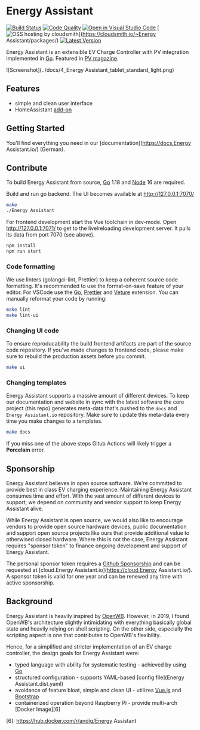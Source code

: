 # Energy Assistant

[![Build Status](https://github.com/pail23/energy-assistant-backend/workflows/Build/badge.svg)](https://github.com/pail23/energy-assistant-backend/actions?query=workflow%3ABuild)
[![Code Quality](https://goreportcard.com/badge/github.com/pail23/energy-assistant-backend)](https://goreportcard.com/report/github.com/pail23/energy-assistant-backend)
[![Open in Visual Studio Code](https://img.shields.io/static/v1?logo=visualstudiocode&label=&message=Open%20in%20VS%20Code&labelColor=2c2c32&color=007acc&logoColor=007acc)](https://open.vscode.dev/pail23/energy-assistant-backend)
[![OSS hosting by cloudsmith](https://img.shields.io/badge/OSS%20hosting%20by-cloudsmith-blue?logo=cloudsmith)](https://cloudsmith.io/~Energy Assistant/packages/)
[![Latest Version](https://img.shields.io/github/release/pail23/energy-assistant-backend.svg)](https://github.com/pail23/energy-assistant-backend/releases)
<!-- [![Pulls from Docker Hub](https://img.shields.io/docker/pulls/andig/Energy Assistant.svg)](https://hub.docker.com/r/andig/Energy Assistant) -->
<!-- [![Donate](https://img.shields.io/badge/Donate-PayPal-green.svg)](https://www.paypal.com/cgi-bin/webscr?cmd=_s-xclick&hosted_button_id=48YVXXA7BDNC2) -->

Energy Assistant is an extensible EV Charge Controller with PV integration implemented in [Go][2]. Featured in [PV magazine](https://www.pv-magazine.de/2021/01/15/selbst-ist-der-groeoenlandhof-wallbox-ladesteuerung-selbst-gebaut/).

![Screenshot](../docs/4_Energy Assistant_tablet_standard_light.png)

## Features

- simple and clean user interface
- HomeAssistant [add-on](https://github.com/pail23/energy-assistant-addon)

## Getting Started

You'll find everything you need in our [documentation](https://docs.Energy Assistant.io/) (German).

## Contribute

To build Energy Assistant from source, [Go][2] 1.18 and [Node][3] 16 are required.

Build and run go backend. The UI becomes available at http://127.0.0.1:7070/

```sh
make
./Energy Assistant
```

For frontend development start the Vue toolchain in dev-mode. Open http://127.0.0.1:7071/ to get to the livelreloading development server. It pulls its data from port 7070 (see above).

```sh
npm install
npm run start
```

### Code formatting

We use linters (golangci-lint, Prettier) to keep a coherent source code formatting. It's recommended to use the format-on-save feature of your editor. For VSCode use the [Go](https://marketplace.visualstudio.com/items?itemName=golang.Go), [Prettier](https://marketplace.visualstudio.com/items?itemName=esbenp.prettier-vscode) and [Veture](https://marketplace.visualstudio.com/items?itemName=octref.vetur) extension. You can manually reformat your code by running:

```sh
make lint
make lint-ui
```

### Changing UI code

To ensure reproducability the build frontend artifacts are part of the source code repository. If you've made changes to frontend code, please make sure to rebuild the production assets before you commit.

```sh
make ui
```

### Changing templates

Energy Assistant supports a massive amount of different devices. To keep our documentation and website in sync with the latest software the core project (this repo) generates meta-data that's pushed to the `docs` and `Energy Assistant.io` repository. Make sure to update this meta-data every time you make changes to a templates.

```sh
make docs
```

If you miss one of the above steps Gitub Actions will likely trigger a **Porcelain** error.

## Sponsorship

Energy Assistant believes in open source software. We're committed to provide best in class EV charging experience.
Maintaining Energy Assistant consumes time and effort. With the vast amount of different devices to support, we depend on community and vendor support to keep Energy Assistant alive.

While Energy Assistant is open source, we would also like to encourage vendors to provide open source hardware devices, public documentation and support open source projects like ours that provide additional value to otherwised closed hardware. Where this is not the case, Energy Assistant requires "sponsor token" to finance ongoing development and support of Energy Assistant.

The personal sponsor token requires a [Github Sponsorship](https://github.com/sponsors/andig) and can be requested at [cloud.Energy Assistant.io](https://cloud.Energy Assistant.io/). A sponsor token is valid for one year and can be renewed any time with active sponsorship.

## Background

Energy Assistant is heavily inspired by [OpenWB][1]. However, in 2019, I found OpenWB's architecture slightly intimidating with everything basically global state and heavily relying on shell scripting. On the other side, especially the scripting aspect is one that contributes to OpenWB's flexibility.

Hence, for a simplified and stricter implementation of an EV charge controller, the design goals for Energy Assistant were:

- typed language with ability for systematic testing - achieved by using [Go][2]
- structured configuration - supports YAML-based [config file](Energy Assistant.dist.yaml)
- avoidance of feature bloat, simple and clean UI - utilizes [Vue.js][4] and [Bootstrap][5]
- containerized operation beyond Raspberry Pi - provide multi-arch [Docker Image][6]

[1]: https://github.com/snaptec/openWB
[2]: https://golang.org
[3]: https://nodejs.org/
[4]: https://vuejs.org
[5]: https://getbootstrap.org
[6]: https://hub.docker.com/r/andig/Energy Assistant
